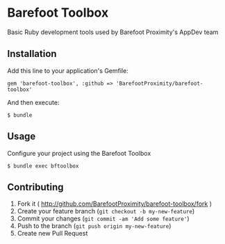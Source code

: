 # Barefoot Toolbox

Basic Ruby development tools used by Barefoot Proximity's AppDev team

## Installation

Add this line to your application's Gemfile:

    gem 'barefoot-toolbox', :github => 'BarefootProximity/barefoot-toolbox'

And then execute:

    $ bundle

## Usage

Configure your project using the Barefoot Toolbox

    $ bundle exec bftoolbox

## Contributing

1. Fork it ( http://github.com/BarefootProximity/barefoot-toolbox/fork )
2. Create your feature branch (`git checkout -b my-new-feature`)
3. Commit your changes (`git commit -am 'Add some feature'`)
4. Push to the branch (`git push origin my-new-feature`)
5. Create new Pull Request
